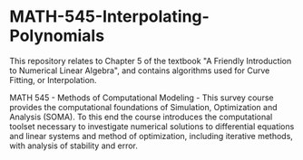# MATH-545-Interpolating-Polynomials

This repository relates to Chapter 5 of the textbook "A Friendly Introduction to Numerical Linear Algebra", and contains algorithms used for Curve Fitting, or Interpolation. 

MATH 545 - Methods of Computational Modeling - This survey course provides the computational foundations of Simulation, Optimization and Analysis (SOMA). To this end the course introduces the computational toolset necessary to investigate numerical solutions to differential equations and linear systems and method of optimization, including iterative methods, with analysis of stability and error.
